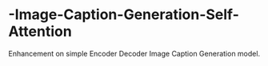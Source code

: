 # -Image-Caption-Generation-Self-Attention
Enhancement on simple Encoder Decoder Image Caption Generation model.
